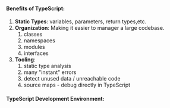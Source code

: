 #### Benefits of TypeScript:
1. __Static Types__: variables, parameters, return types,etc.
2. __Organization__: Making it easier to manager a large codebase.
   1. classes
   2. namespaces
   3. modules
   4. interfaces
3. __Tooling__:
   1. static type analysis
   2. many "instant" errors
   3. detect unused data / unreachable code
   4. source maps - debug directly in TypeScript

#### TypeScript Development Environment:


